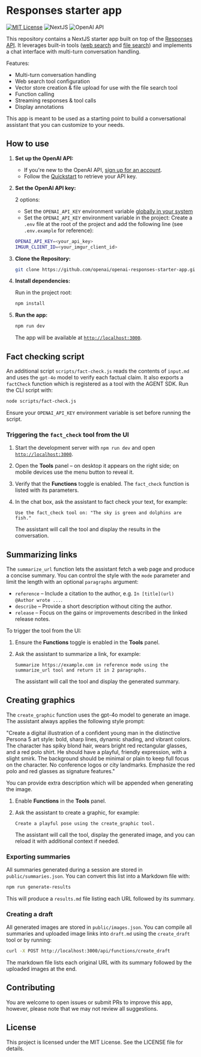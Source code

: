 # Responses starter app

[![MIT License](https://img.shields.io/badge/License-MIT-green.svg)](LICENSE)
![NextJS](https://img.shields.io/badge/Built_with-NextJS-blue)
![OpenAI API](https://img.shields.io/badge/Powered_by-OpenAI_API-orange)

This repository contains a NextJS starter app built on top of the [Responses API](https://platform.openai.com/docs/api-reference/responses).
It leverages built-in tools ([web search](https://platform.openai.com/docs/guides/tools-web-search?api-mode=responses) and [file search](https://platform.openai.com/docs/guides/tools-file-search)) and implements a chat interface with multi-turn conversation handling.

Features:

- Multi-turn conversation handling
- Web search tool configuration
- Vector store creation & file upload for use with the file search tool
- Function calling
- Streaming responses & tool calls
- Display annotations

This app is meant to be used as a starting point to build a conversational assistant that you can customize to your needs.

## How to use

1. **Set up the OpenAI API:**

   - If you're new to the OpenAI API, [sign up for an account](https://platform.openai.com/signup).
   - Follow the [Quickstart](https://platform.openai.com/docs/quickstart) to retrieve your API key.

2. **Set the OpenAI API key:**

   2 options:

   - Set the `OPENAI_API_KEY` environment variable [globally in your system](https://platform.openai.com/docs/libraries#create-and-export-an-api-key)
   - Set the `OPENAI_API_KEY` environment variable in the project: Create a `.env` file at the root of the project and add the following line (see `.env.example` for reference):

   ```bash
   OPENAI_API_KEY=<your_api_key>
   IMGUR_CLIENT_ID=<your_imgur_client_id>
   ```

3. **Clone the Repository:**

   ```bash
   git clone https://github.com/openai/openai-responses-starter-app.git
   ```

4. **Install dependencies:**

   Run in the project root:

   ```bash
   npm install
   ```

5. **Run the app:**

   ```bash
   npm run dev
   ```

   The app will be available at [`http://localhost:3000`](http://localhost:3000).

## Fact checking script

An additional script `scripts/fact-check.js` reads the contents of `input.md` and
uses the `gpt-4o` model to verify each factual claim. It also exports a
`factCheck` function which is registered as a tool with the AGENT SDK. Run the
CLI script with:

```bash
node scripts/fact-check.js
```

Ensure your `OPENAI_API_KEY` environment variable is set before running the
script.

### Triggering the `fact_check` tool from the UI

1. Start the development server with `npm run dev` and open
   [`http://localhost:3000`](http://localhost:3000).
2. Open the **Tools** panel – on desktop it appears on the right side; on
   mobile devices use the menu button to reveal it.
3. Verify that the **Functions** toggle is enabled. The `fact_check` function
   is listed with its parameters.
4. In the chat box, ask the assistant to fact check your text, for example:

   ```
   Use the fact_check tool on: "The sky is green and dolphins are fish."
   ```

   The assistant will call the tool and display the results in the
  conversation.

## Summarizing links

The `summarize_url` function lets the assistant fetch a web page and produce a concise summary.
You can control the style with the `mode` parameter and limit the length with an optional `paragraphs` argument:

- `reference` – Include a citation to the author, e.g. `In [title](url) @Author wrote ...`.
- `describe` – Provide a short description without citing the author.
- `release` – Focus on the gains or improvements described in the linked release notes.

To trigger the tool from the UI:

1. Ensure the **Functions** toggle is enabled in the **Tools** panel.
2. Ask the assistant to summarize a link, for example:

   ```
   Summarize https://example.com in reference mode using the summarize_url tool and return it in 2 paragraphs.
   ```

   The assistant will call the tool and display the generated summary.

## Creating graphics

The `create_graphic` function uses the gpt-4o model to generate an image. The assistant always applies the following style prompt:

"Create a digital illustration of a confident young man in the distinctive Persona 5 art style: bold, sharp lines, dynamic shading, and vibrant colors. The character has spiky blond hair, wears bright red rectangular glasses, and a red polo shirt. He should have a playful, friendly expression, with a slight smirk. The background should be minimal or plain to keep full focus on the character. No conference logos or city landmarks. Emphasize the red polo and red glasses as signature features."

You can provide extra description which will be appended when generating the image.

1. Enable **Functions** in the **Tools** panel.
2. Ask the assistant to create a graphic, for example:

   ```
   Create a playful pose using the create_graphic tool.
   ```

   The assistant will call the tool, display the generated image, and you can reload it with additional context if needed.

### Exporting summaries

All summaries generated during a session are stored in `public/summaries.json`. You can convert this list into a Markdown file with:

```bash
npm run generate-results
```

This will produce a `results.md` file listing each URL followed by its summary.

### Creating a draft

All generated images are stored in `public/images.json`. You can compile all
summaries and uploaded image links into `draft.md` using the `create_draft` tool
or by running:

```bash
curl -X POST http://localhost:3000/api/functions/create_draft
```

The markdown file lists each original URL with its summary followed by the
uploaded images at the end.

## Contributing

You are welcome to open issues or submit PRs to improve this app, however, please note that we may not review all suggestions.

## License

This project is licensed under the MIT License. See the LICENSE file for details.

